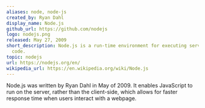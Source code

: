 ```yaml
---
aliases: node, node-js
created_by: Ryan Dahl
display_name: Node.js
github_url: https://github.com/nodejs
logo: nodejs.png
released: May 27, 2009
short_description: Node.js is a run-time environment for executing server-side JavaScript
  code.
topic: nodejs
url: https://nodejs.org/en/
wikipedia_url: https://en.wikipedia.org/wiki/Node.js
---
```

Node.js was written by Ryan Dahl in May of 2009. It enables JavaScript to run on the server, rather than the client-side, which allows for faster response time when users interact with a webpage.
